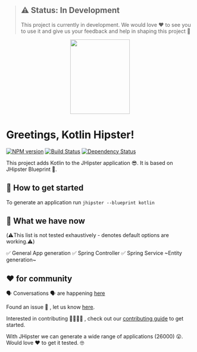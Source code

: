 > ## ⚠️ Status: In Development
> This project is currently in development. We would love ❤️ to see you to use it and give us your feedback and help in shaping this project 💪

<div align="center">
	<a href="https://github.com/jhipster/jhipster-kotlin">
		<img width="160" height="200" src="https://github.com/jhipster/jhipster-kotlin/blob/master/logo-khipster.png">
	</a>
</div>

# Greetings, Kotlin Hipster!

[![NPM version][npm-image]][npm-url]
[![Build Status][travis-image]][travis-url-main]
[![Dependency Status][daviddm-image]][daviddm-url]

This project adds Kotlin to the JHipster application 😎. It is based on JHipster Blueprint 🔵.

## 🚀 How to get started

To generate an application run `jhipster --blueprint kotlin`

## 🚦 What we have now 
(⚠️This list is not tested exhaustively - denotes default options are working.⚠️)

✅ General App generation
✅ Spring Controller
✅ Spring Service
~Entity generation~

## ❤️ for community

🗣 Conversations 🗣 are happening [here](https://jhipster-kotlin.slack.com)

Found an issue 🐞 , let us know [here](https://github.com/jhipster/jhipster-kotlin/issues). 

Interested in contributing 🎉🎉🎉🎉 , check out our [contributing guide](https://github.com/jhipster/jhipster-kotlin/blob/master/CONTRIBUTING.md) to get started.

With JHipster we can generate a wide range of applications (26000) 😮. Would love ❤️ to get it tested. 🤓

[khipster-image]: https://raw.githubusercontent.com/sendilkumarn/jhipster-kotlin-artwork/master/logo-khipster.png
[npm-image]: https://badge.fury.io/js/generator-jhipster-kotlin.svg
[npm-url]: https://npmjs.org/package/generator-jhipster-kotlin
[travis-image]: https://travis-ci.org/jhipster/jhipster-kotlin.svg?branch=master
[travis-url-main]: https://travis-ci.org/jhipster/jhipster-kotlin
[daviddm-image]: https://david-dm.org/jhipster/generator-jhipster-kotlin.svg?theme=shields.io
[daviddm-url]: https://david-dm.org/jhipster/generator-jhipster-kotlin
